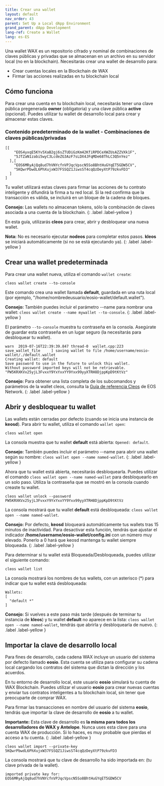 ```yaml
---
title: Crear una wallet
layout: default
nav_order: 43
parent: Set Up a Local dApp Environment
grand_parent: dApp Development
lang-ref: Create a Wallet
lang: es-ES
---
```


Una wallet WAX es un repositorio cifrado y nominal de combinaciones de claves públicas y privadas que se almacenan en un archivo en su servidor local (no en la blockchain). Necesitarás crear una wallet de desarrollo para:

- Crear cuentas locales en la Blockchain de WAX
- Firmar las acciones realizadas en tu blockchain local

## Cómo funciona

Para crear una cuenta en tu blockchain local, necesitarás tener una clave pública pregenerada **owner** (obligatoria) y una clave pública **active** (opcional). Puedes utilizar tu wallet de desarrollo local para crear y almacenar estas claves. 

### Contenido predeterminado de la wallet - Combinaciones de claves públicas/privadas
```shell
[[
    "EOS4yxqE5KYv5XaB2gj6sZTUDiGzKm42KfiRPDCeXWZUsAZZVXk1F",
    "5JTZaN1zabi5wyC3LcdeZG3AzF7sLDX4JFqMDe68ThLC3Q5nYez"
  ],[
    "EOS6MRyAjQq8ud7hVNYcfnVPJqcVpscN5So8BhtHuGYqET5GDW5CV",
    "5KQwrPbwdL6PhXujxW37FSSQZ1JiwsST4cqQzDeyXtP79zkvFD3"
  ]
]
```

Tu wallet utilizará estas claves para firmar las acciones de tu contrato inteligente y difundirá la firma a tu red local. Si la red confirma que la transacción es válida, se incluirá en un bloque de la cadena de bloques. 

<strong>Consejo:</strong> Las wallets no almacenan tokens, sólo la combinación de claves asociada a una cuenta de la blockchain. 
{: .label .label-yellow }

En esta guía, utilizarás **cleos** para crear, abrir y desbloquear una nueva wallet.

<strong>Nota:</strong> No es necesario ejecutar <strong>nodeos</strong> para completar estos pasos. **kleos** se iniciará automáticamente (si no se está ejecutando ya).
{: .label .label-yellow }


## Crear una wallet predeterminada

Para crear una wallet nueva, utiliza el comando `wallet create`:

```shell
cleos wallet create --to-console
```

Este comando crea una wallet llamada **default**, guardada en una ruta local (por ejemplo, "/home/nombredeusuario/eosio-wallet/default.wallet"). 

<strong>Consejo:</strong> También puedes incluir el parámetro --name para nombrar una wallet: `cleos wallet create --name mywallet --to-console`.
{: .label .label-yellow }

El parámetro `--to-console` muestra tu contraseña en la consola. Asegúrate de guardar esta contraseña en un lugar seguro (la necesitarás para desbloquear tu wallet).

```shell
warn  2019-07-16T22:39:39.847 thread-0  wallet.cpp:223                save_wallet_file     ] saving wallet to file /home/username/eosio-wallet/./default.wallet
Creating wallet: default
Save password to use in the future to unlock this wallet.
Without password imported keys will not be retrievable.
"PW5KRXKVx25yjL3FvxxY9YxYxxYY9Yxx99yyXTRH8DjppKpD9tKtVz"
```

<strong>Consejo:</strong> Para obtener una lista completa de los subcomandos y parámetros de la wallet cleos, consulta la <a href="hhttps://docs.eosnetwork.com/leap/latest/cleos/command-reference/wallet" target="_blank">Guía de referencia Cleos</a> de EOS Network.
{: .label .label-yellow }

## Abrir y desbloquear tu wallet

Las wallets están cerradas por defecto (cuando se inicia una instancia de **keosd**). Para abrir tu wallet, utiliza el comando `wallet open`:

```shell
cleos wallet open
```

La consola muestra que tu wallet **default** está abierta: `Opened: default`.


<strong>Consejo:</strong> También puedes incluir el parámetro --name para abrir una wallet según su nombre: `cleos wallet open --name named-wallet`.
{: .label .label-yellow }

Ahora que tu wallet está abierta, necesitarás desbloquearla. Puedes utilizar el comando `cleos wallet open --name named-wallet` para desbloquearlo en un solo paso. Utiliza la contraseña que se mostró en la consola cuando creaste tu wallet.

```shell
cleos wallet unlock --password PW5KRXKVx25yjL3FvxxY9YxYxxYY9Yxx99yyXTRH8DjppKpD9tKtVz
```

La consola mostrará que tu wallet **default** está desbloqueada: `cleos wallet open --name named-wallet`.

<strong>Consejo:</strong> Por defecto, **keosd** bloqueará automáticamente tus wallets tras 15 minutos de inactividad. Para desactivar esta función, tendrás que ajustar el indicador **/home/username/eosio-wallet/config.ini** con un número muy elevado. Ponerlo a 0 hará que keosd mantenga tu wallet siempre bloqueada.
{: .label .label-yellow }


Para determinar si tu wallet está Bloqueada/Desbloqueada, puedes utilizar el siguiente comando:

```shell
cleos wallet list
```

La consola mostrará los nombres de tus wallets, con un asterisco (*) para indicar que tu wallet está desbloqueada:

```shell
Wallets:
[
  "default *"
]
```

<strong>Consejo:</strong> Si vuelves a este paso más tarde (después de terminar tu instancia de **kleos**) y tu wallet **default** no aparece en la lista: `cleos wallet open --name named-wallet`, tendrás que abrirla y desbloquearla de nuevo.
{: .label .label-yellow }


## Importar la clave de desarrollo local

Para fines de desarrollo, cada cadena WAX incluye un usuario del sistema por defecto llamado **eosio**. Esta cuenta se utiliza para configurar su cadena local cargando los contratos del sistema que dictan la dirección y los acuerdos. 

En tu entorno de desarrollo local, este usuario **eosio** simulará tu cuenta de WAX Blockchain. Puedes utilizar el usuario **eosio** para crear nuevas cuentas y enviar tus contratos inteligentes a tu blockchain local, sin tener que preocuparte de comprar WAX.

Para firmar las transacciones en nombre del usuario del sistema **eosio**, tendrás que importar la clave de desarrollo de **eosio** a tu wallet. 

<strong>Importante:</strong> Esta clave de desarrollo es **la misma para todos los desarrolladores de WAX y Antelope**. Nunca uses esta clave para una cuenta WAX de producción. Si lo haces, es muy probable que pierdas el acceso a tu cuenta.
{: .label .label-yellow }


```shell
cleos wallet import --private-key 5KQwrPbwdL6PhXujxW37FSSQZ1JiwsST4cqQzDeyXtP79zkvFD3
```

La consola mostrará que tu clave de desarrollo ha sido importada en: (tu clave privada de la wallet).

```shell
imported private key for: EOS6MRyAjQq8ud7hVNYcfnVPJqcVpscN5So8BhtHuGYqET5GDW5CV
```
